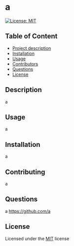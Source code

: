 
# a
[![License: MIT](https://img.shields.io/badge/License-MIT-yellow.svg)](https://opensource.org/licenses/MIT)

## Table of Content
- [Project description](#Description)
- [Installation](#Installation)
- [Usage](#Usage)
- [Contributors](#Contributors)
- [Questions](#Questions)
- [License](#License)

## Description
a

## Usage
a

## Installation
a

## Contributing
a

## Questions
a
https://github.com/a

## License
Licensed under the [MIT](https://choosealicense.com/licenses/mit/) license
